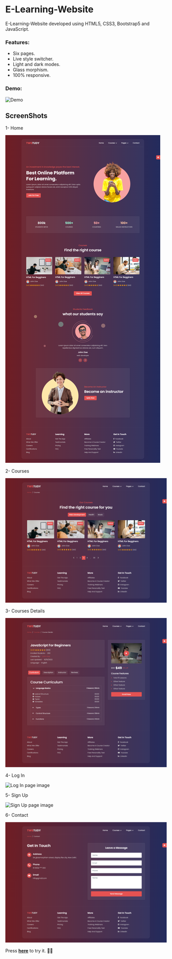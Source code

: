 # E-Learning-Website

E-Learning-Website developed using HTML5, CSS3, Bootstrap5 and JavaScript. 

### Features:
- Six pages.
- Live style switcher.
- Light and dark modes.
- Glass morphism.
- 100% responsive.

### Demo:

![Demo](demo.gif) 

## ScreenShots

1- Home

![home page image](screenshots/home.png) 

2- Courses 

![courses page image](screenshots/courses.png)  

3- Courses Details

![courses-details page image](screenshots/courses-details.png)  

4- Log In

![Log In page image](screenshots/log-in.png)  

5- Sign Up

![Sign Up page image](screenshots/sign-up.png)  

6- Contact

![Contact page image](screenshots/Contact.png)

Press **[here](#https://hadeer-khaled.github.io/E-Learning-Website/)** to try it. 🤸‍♀️

